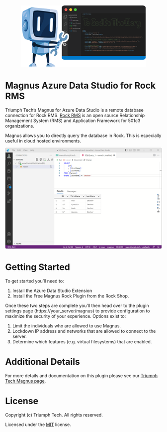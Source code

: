 <p align="center">
  <img width="400" src="docs/magnus-vscode.png">
</p>

# Magnus Azure Data Studio for Rock RMS 

Triumph Tech’s Magnus for Azure Data Studio is a remote database connection for Rock RMS. [Rock RMS](https://www.rockrms.com) is an open source Relationship Management System (RMS) and Application Framework for 501c3 organizations.

Magnus allows you to directly query the database in Rock. This is especially useful in cloud hosted environments.

<p align="center">
    <img width="799" src="docs/sample.png">
</p>

# Getting Started

To get started you’ll need to:

1. Install the Azure Data Studio Extension
2. Install the Free Magnus Rock Plugin from the Rock Shop. 

Once these two steps are complete you’ll then head over to the plugin settings page (https://your_server/magnus) to provide configuration to maximize the security of your experience. Options exist to:

1. Limit the individuals who are allowed to use Magnus.
2. Lockdown IP address and networks that are allowed to connect to the server.
3. Determine which features (e.g. virtual filesystems) that are enabled.

# Additional Details

For more details and documentation on this plugin please see our [Triumph Tech Magnus page](https://www.triumph.tech/magnus).

# License

Copyright (c) Triumph Tech. All rights reserved.

Licensed under the [MIT](https://raw.githubusercontent.com/triumph-tech/magnus-ads/main/LICENSE.txt) license.
